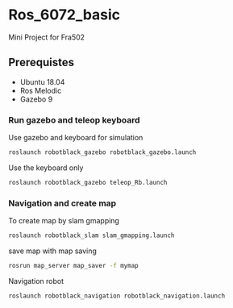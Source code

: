 # Ros_6072_basic
Mini Project for Fra502
## Prerequistes
- Ubuntu 18.04
- Ros Melodic 
- Gazebo 9
### Run gazebo and teleop keyboard
Use gazebo and keyboard for simulation
```sh
roslaunch robotblack_gazebo robotblack_gazebo.launch 
```
Use the keyboard only
```sh
roslaunch robotblack_gazebo teleop_Rb.launch 
```
### Navigation and create map
To create map by slam gmapping
```sh
roslaunch robotblack_slam slam_gmapping.launch 
```
save map with map saving
```sh
rosrun map_server map_saver -f mymap
```
Navigation robot
```sh
roslaunch robotblack_navigation robotblack_navigation.launch
```
